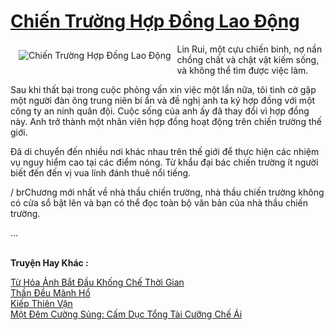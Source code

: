<a href="https://truyenwiki.net/chien-truong-hop-dong-lao-dong.35400/" title="Chiến Trường Hợp Đồng Lao Động"><h1>Chiến Trường Hợp Đồng Lao Động</h1></a><div style="display:table"><img align="right" style="float: left; padding: 10px;" src="https://truyenwiki.net/a/img/str/src/35400.jpg" alt="Chiến Trường Hợp Đồng Lao Động">Lin Rui, một cựu chiến binh, nợ nần chồng chất và chật vật kiếm sống, và không thể tìm được việc làm.<p></p> Sau khi thất bại trong cuộc phỏng vấn xin việc một lần nữa, tôi tình cờ gặp một người đàn ông trung niên bí ẩn và đề nghị anh ta ký hợp đồng với một công ty an ninh quân đội. Cuộc sống của anh ấy đã thay đổi vì hợp đồng này. Anh trở thành một nhân viên hợp đồng hoạt động trên chiến trường thế giới.<p></p> Đã di chuyển đến nhiều nơi khác nhau trên thế giới để thực hiện các nhiệm vụ nguy hiểm cao tại các điểm nóng. Từ khẩu đại bác chiến trường ít người biết đến đến vị vua lính đánh thuê nổi tiếng.<p></p> / brChương mới nhất về nhà thầu chiến trường, nhà thầu chiến trường không có cửa sổ bật lên và bạn có thể đọc toàn bộ văn bản của nhà thầu chiến trường.<p></p> ...</div><p><br><b>Truyện Hay Khác :</b></p><a href="https://truyenwiki.net/tu-hoa-anh-bat-dau-khong-che-thoi-gian.35021/" alt="Từ Hỏa Ảnh Bắt Đầu Khống Chế Thời Gian">Từ Hỏa Ảnh Bắt Đầu Khống Chế Thời Gian</a><br/><a href="https://github.com/nownovels/wikidich/tree/master/truyenhay/35731" alt="Thần Đều Mãnh Hổ">Thần Đều Mãnh Hổ</a><br/><a href="https://sangtacviet.wordpress.com/2020/10/22/kiep-thien-van/" alt="Kiếp Thiên Vận">Kiếp Thiên Vận</a><br/><a href="https://sangtacviet.wordpress.com/2020/10/22/mot-dem-cuong-sung-cam-duc-tong-tai-cuong-che-ai/" alt="Một Đêm Cường Sủng: Cấm Dục Tổng Tài Cưỡng Chế Ái">Một Đêm Cường Sủng: Cấm Dục Tổng Tài Cưỡng Chế Ái</a><br/>